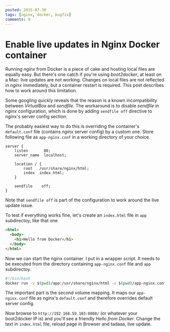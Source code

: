 ```yaml
---
posted: 2015-07-30
tags: [nginx, docker, bugfix]
comments: 9
---
```


# Enable live updates in Nginx Docker container

Running *nginx* from Docker is a piece of cake and hosting local files are equally easy. But there's one catch if you're using *boot2docker*, at least on a Mac: live updates are not working. Changes on local files are not reflected in *nginx* immediately, but a container restart is required. This post describes how to work around this limitation.

Some googling quickly reveals that the reason is a known incompatibility between *VirtualBox* and *sendfile*. The workaround is to disable *sendfile* in *nginx* configuration, which is done by adding `sendfile off` directive to nginx's server config section.

The probably easiest way to do this is overriding the container's `default.conf` file (contains *nginx* server config) by a custom one. Store following file as `app-nginx.conf` in a working directory of your choice.

```
server {
    listen       80;
    server_name  localhost;

    location / {
        root   /usr/share/nginx/html;
        index  index.html;
    }

    sendfile	off;
}
```

Note that `sendfile off` is part of the configuration to work around the live update issue.

To test if everything works fine, let's create an `index.html` file in `app` subdirectoy, like that one

```html
<html>
  <body>
    <h1>Hello from Docker</h1>
  </body>
</html>
```

Now we can start the nginx container. I put in a wrapper script. It needs to be executed from the directory containing `app-nginx.conf` file and `app` subdirectoy.

```bash
#!/bin/bash
docker run -v $(pwd)/app:/usr/share/nginx/html -v $(pwd)/app-nginx.conf:/etc/nginx/conf.d/default.conf -p 8080:80 --rm nginx
```

The important part is the second volume mapping. It maps our `app-nginx.conf` file as nginx's `default.conf` and therefore overrides default server config.

Now browse to `http://192.168.59.103:8080/` (or whatever your boot2docker IP is) and you'll see a friendly *Hello from Docker*. Change the text in `index.html` file, reload page in Browser and tadaaa, live update.